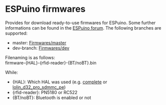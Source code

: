# ESPuino firmwares

Provides for download ready-to-use firmwares for ESPuino. Some further informations can be found in the [ESPuino forum](https://forum.espuino.de/t/fertige-espuino-firmwares-zum-runterladen/3941). The following branches are supported:

* master: [Firmwares/master](https://github.com/biologist79/ESPuino-Firmware/tree/main/Firmwares/master)
* dev-branch: [Firmwares/dev](https://github.com/biologist79/ESPuino-Firmware/tree/main/Firmwares/dev)

Filenaming is as follows:  
firmware-{HAL}-{rfid-reader}-{BT/noBT}.bin  

While:

* {HAL}: Which HAL was used (e.g. [complete](https://forum.espuino.de/t/espuino-complete/3817) or [lolin_d32_pro_sdmmc_pe](https://forum.espuino.de/t/espuino-mini-4layer/1661))
* {rfid-reader}: PN5180 or RC522
* {BT/noBT}: Bluetooth is enabled or not
